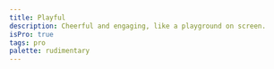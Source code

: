 ```yaml
---
title: Playful
description: Cheerful and engaging, like a playground on screen.
isPro: true
tags: pro
palette: rudimentary
---
```

